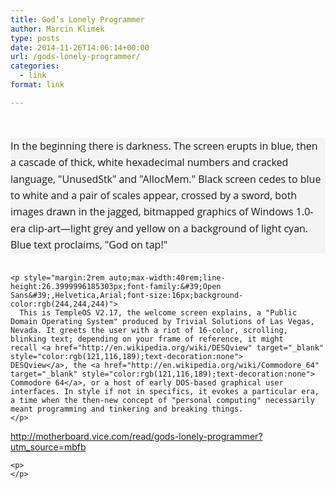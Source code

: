 ```yaml
---
title: God’s Lonely Programmer
author: Marcin Klimek
type: posts
date: 2014-11-26T14:06:14+00:00
url: /gods-lonely-programmer/
categories:
  - link
format: link

---
```

<div dir="ltr">
  <div>
    <p style="margin:3rem auto 2rem;max-width:40rem;line-height:26.3999996185303px;font-family:&#39;Open Sans&#39;,Helvetica,Arial;font-size:16px;background-color:rgb(244,244,244)">
      In the beginning there is darkness. The screen erupts in blue, then a cascade of thick, white hexadecimal numbers and cracked language, "UnusedStk" and "AllocMem." Black screen cedes to blue to white and a pair of scales appear, crossed by a sword, both images drawn in the jagged, bitmapped graphics of Windows 1.0-era clip-art—light grey and yellow on a background of light cyan. Blue text proclaims, "God on tap!"
    </p>
    
    <p style="margin:2rem auto;max-width:40rem;line-height:26.3999996185303px;font-family:&#39;Open Sans&#39;,Helvetica,Arial;font-size:16px;background-color:rgb(244,244,244)">
      This is TempleOS V2.17, the welcome screen explains, a "Public Domain Operating System" produced by Trivial Solutions of Las Vegas, Nevada. It greets the user with a riot of 16-color, scrolling, blinking text; depending on your frame of reference, it might recall <a href="http://en.wikipedia.org/wiki/DESQview" target="_blank" style="color:rgb(121,116,189);text-decoration:none">​DESQview</a>, the <a href="http://en.wikipedia.org/wiki/Commodore_64" target="_blank" style="color:rgb(121,116,189);text-decoration:none">​Commodore 64</a>, or a host of early DOS-based graphical user interfaces. In style if not in specifics, it evokes a particular era, a time when the then-new concept of "personal computing" necessarily meant programming and tinkering and breaking things.
    </p>
  </div>
  
  <div>
  </div>
  
  <p>
    <a href="http://motherboard.vice.com/read/gods-lonely-programmer?utm_source=mbfb"><a href="http://motherboard.vice.com/read/gods-lonely-programmer?utm_source=mbfb" >http://motherboard.vice.com/read/gods-lonely-programmer?utm_source=mbfb</a></a><br clear="all" />
  </p>
  
  <div>
    <div class="gmail_signature">
    </div>
  </div>
  
  <p>
    </div> 
    
    <p>
    </p>